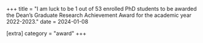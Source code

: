 +++
title = "I am luck to be 1 out of 53 enrolled PhD students to be awarded the Dean’s Graduate Research Achievement Award for the academic year 2022-2023."
date = 2024-01-08

[extra]
category = "award"
+++
